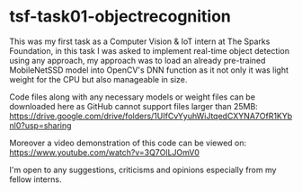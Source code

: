 # tsf-task01-objectrecognition

This was my first task as a Computer Vision & IoT intern at The Sparks Foundation, in this task I was asked to implement real-time object detection using any approach, my approach was to load an already pre-trained MobileNetSSD model into OpenCV's DNN function as it not only it was light weight for the CPU but also manageable in size.

Code files along with any necessary models or weight files can be downloaded here as GitHub cannot support files larger than 25MB: https://drive.google.com/drive/folders/1UIfCvYyuhWiJtqedCXYNA7OfR1KYbnl0?usp=sharing

Moreover a video demonstration of this code can be viewed on: https://www.youtube.com/watch?v=3Q7OlLJOmV0

I'm open to any suggestions, criticisms and opinions especially from my fellow interns.
